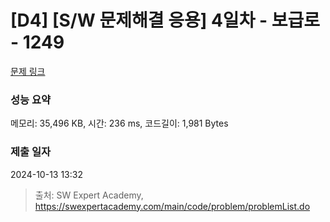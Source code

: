 # [D4] [S/W 문제해결 응용] 4일차 - 보급로 - 1249 

[문제 링크](https://swexpertacademy.com/main/code/problem/problemDetail.do?contestProbId=AV15QRX6APsCFAYD) 

### 성능 요약

메모리: 35,496 KB, 시간: 236 ms, 코드길이: 1,981 Bytes

### 제출 일자

2024-10-13 13:32



> 출처: SW Expert Academy, https://swexpertacademy.com/main/code/problem/problemList.do
